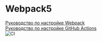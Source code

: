 # Webpack5

[Руководство по настройке Webpack](https://webpack.js.org/guides/)  
[Руководство по настройке GitHub Actions](https://docs.github.com/en/actions/quickstart)  
![CI](https://github.com/AndriusRU/JS-Adv-lection01-task01/actions/workflows/web.yml/badge.svg)